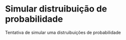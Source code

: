 
# Simular distruibuição de probabilidade 

<!-- badges: start -->
<!-- badges: end -->

Tentativa de simular uma distruibuições de probabilidade

